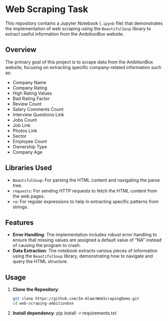 # Web Scraping Task

This repository contains a Jupyter Notebook (`.ipynb` file) that demonstrates the implementation of web scraping using the `BeautifulSoup` library to extract useful information from the AmbitionBox website.

## Overview

The primary goal of this project is to scrape data from the AmbitionBox website, focusing on extracting specific company-related information such as:

- Company Name
- Company Rating
- High Rating Values
- Bad Rating Factor
- Review Count
- Salary Comments Count
- Interview Questions Link
- Jobs Count
- Job Link
- Photos Link
- Sector
- Employee Count
- Ownership Type
- Company Age

## Libraries Used

- `BeautifulSoup`: For parsing the HTML content and navigating the parse tree.
- `requests`: For sending HTTP requests to fetch the HTML content from the web pages.
- `re`: For regular expressions to help in extracting specific patterns from strings.

## Features

- **Error Handling**: The implementation includes robust error handling to ensure that missing values are assigned a default value of "NA" instead of causing the program to crash.
- **Data Extraction**: The notebook extracts various pieces of information using the `BeautifulSoup` library, demonstrating how to navigate and query the HTML structure.

## Usage

1. **Clone the Repository**:
   ```sh
   git clone https://github.com/Im-Alam/WebScrapingDemo.git
   cd web-scraping-ambitionbox
   
2. **Install dependency**:
    pip install -r requirements.txt


